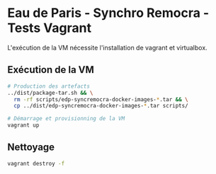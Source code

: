 # Eau de Paris - Synchro Remocra - Tests Vagrant

L'exécution de la VM nécessite l'installation de vagrant et virtualbox.

## Exécution de la VM

```sh
# Production des artefacts
../dist/package-tar.sh && \
  rm -rf scripts/edp-syncremocra-docker-images-*.tar && \
  cp ../dist/edp-syncremocra-docker-images-*.tar scripts/

# Démarrage et provisionning de la VM
vagrant up
```

## Nettoyage

```sh
vagrant destroy -f
```
